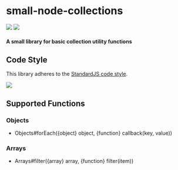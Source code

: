# small-node-collections
[![](https://img.shields.io/github/license/mashape/apistatus.svg)](https://opensource.org/licenses/MIT)
[![](https://travis-ci.org/TSedlar/small-node-collections.svg)](https://travis-ci.org/TSedlar/small-node-collections)

#### A small library for basic collection utility functions

## Code Style

This library adheres to the [StandardJS code style]((https://github.com/feross/standard)).

[![](https://cdn.rawgit.com/feross/standard/master/badge.svg)](https://github.com/feross/standard)

## Supported Functions

### Objects
- Objects#forEach({object} object, {function} callback(key, value))

### Arrays
- Arrays#filter({array} array, {function} filter(item))